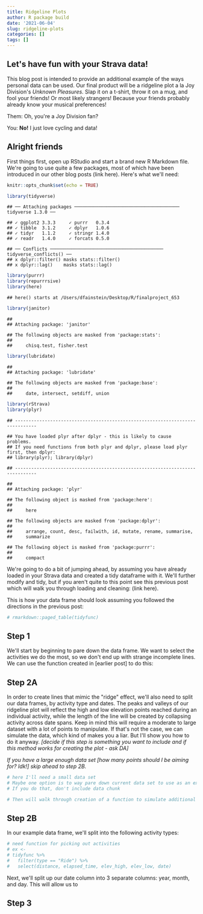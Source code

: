 ```yaml
---
title: Ridgeline Plots
author: R package build
date: '2021-06-04'
slug: ridgeline-plots
categories: []
tags: []
---
```



## Let's have fun with your Strava data!

This blog post is intended to provide an additional example of the ways personal data can be used. Our final product will be a ridgeline plot a la Joy Division's *Unknown Pleasures*. Slap it on a t-shirt, throw it on a mug, and fool your friends! Or most likely strangers! Because your friends probably already know your musical preferences!

Them: Oh, you're a Joy Division fan? 

You: **No!** I just love cycling and data!



## Alright friends

First things first, open up RStudio and start a brand new R Markdown file. We're going to use quite a few packages, most of which have been introduced in our other blog posts (link here). Here's what we'll need:


```r
knitr::opts_chunk$set(echo = TRUE)

library(tidyverse)
```

```
## ── Attaching packages ─────────────────────────────────────── tidyverse 1.3.0 ──
```

```
## ✓ ggplot2 3.3.3     ✓ purrr   0.3.4
## ✓ tibble  3.1.2     ✓ dplyr   1.0.6
## ✓ tidyr   1.1.2     ✓ stringr 1.4.0
## ✓ readr   1.4.0     ✓ forcats 0.5.0
```

```
## ── Conflicts ────────────────────────────────────────── tidyverse_conflicts() ──
## x dplyr::filter() masks stats::filter()
## x dplyr::lag()    masks stats::lag()
```

```r
library(purrr)
library(repurrrsive)
library(here)
```

```
## here() starts at /Users/dfainstein/Desktop/R/finalproject_653
```

```r
library(janitor)
```

```
## 
## Attaching package: 'janitor'
```

```
## The following objects are masked from 'package:stats':
## 
##     chisq.test, fisher.test
```

```r
library(lubridate)
```

```
## 
## Attaching package: 'lubridate'
```

```
## The following objects are masked from 'package:base':
## 
##     date, intersect, setdiff, union
```

```r
library(rStrava)
library(plyr)
```

```
## ------------------------------------------------------------------------------
```

```
## You have loaded plyr after dplyr - this is likely to cause problems.
## If you need functions from both plyr and dplyr, please load plyr first, then dplyr:
## library(plyr); library(dplyr)
```

```
## ------------------------------------------------------------------------------
```

```
## 
## Attaching package: 'plyr'
```

```
## The following object is masked from 'package:here':
## 
##     here
```

```
## The following objects are masked from 'package:dplyr':
## 
##     arrange, count, desc, failwith, id, mutate, rename, summarise,
##     summarize
```

```
## The following object is masked from 'package:purrr':
## 
##     compact
```

We're going to do a bit of jumping ahead, by assuming you have already loaded in your Strava data and created a tidy dataframe with it. We'll further modify and tidy, but if you aren't quite to this point see this previous post which will walk you through loading and cleaning: (link here).

This is how your data frame should look assuming you followed the directions in the previous post:


```r
# rmarkdown::paged_table(tidyfunc)
```

## Step 1

We'll start by beginning to pare down the data frame. We want to select the activities we do the most, so we don't end up with strange incomplete lines. We can use the function created in [earlier post] to do this:



## Step 2A

In order to create lines that mimic the "ridge" effect, we'll also need to split our data frames, by activity type and dates. The peaks and valleys of our ridgeline plot will reflect the high and low elevation points reached during an individual activity, while the length of the line will be created by collapsing activity across date spans. Keep in mind this will require a moderate to large dataset with a lot of points to manipulate. If that's not the case, we can simulate the data, which kind of makes you a liar. But I'll show you how to do it anyway. *[decide if this step is something you want to include and if this method works for creating the plot - ask DA]*

*If you have a large enough data set [how many points should I be aiming for? Idk!] skip ahead to step 2B.*


```r
# here I'll need a small data set
# Maybe one option is to way pare down current data set to use as an example
# If you do that, don't include data chunk

# Then will walk through creation of a function to simulate additional data 
```

## Step 2B

In our example data frame, we'll split into the following activity types: 


```r
# need function for picking out activities
# ex <-
# tidyfunc %>% 
#   filter(type == "Ride") %>% 
#   select(distance, elapsed_time, elev_high, elev_low, date)
```

Next, we'll split up our date column into 3 separate columns: year, month, and day. This will allow us to 

## Step 3
